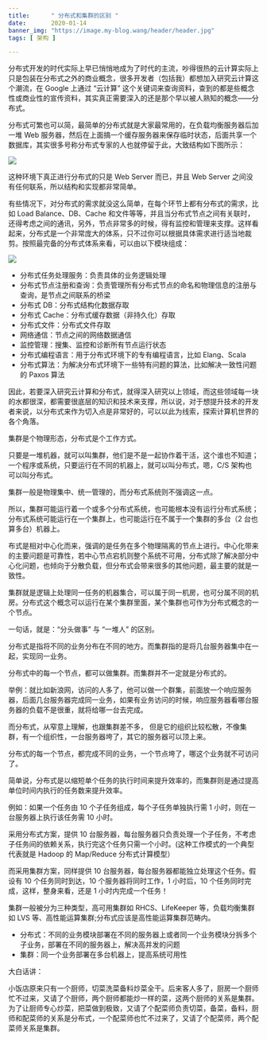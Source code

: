 ```yaml
---
title:      " 分布式和集群的区别 "
date:       2020-01-14
banner_img: "https://image.my-blog.wang/header/header.jpg"
tags: [ 架构 ]

---
```


分布式开发的时代实际上早已悄悄地成为了时代的主流，吵得很热的云计算实际上只是包装在分布式之外的商业概念，很多开发者（包括我）都想加入研究云计算这个潮流，在 Google 上通过 “云计算” 这个关键词来查询资料，查到的都是些概念性或商业性的宣传资料，其实真正需要深入的还是那个早以被人熟知的概念——分布式。

分布式可繁也可以简，最简单的分布式就是大家最常用的，在负载均衡服务器后加一堆 Web 服务器，然后在上面搞一个缓存服务器来保存临时状态，后面共享一个数据库，其实很多号称分布式专家的人也就停留于此，大致结构如下图所示：

![](https://gitee.com/like-ycy/images/raw/master/blog/2020-01-14/1.png)



这种环境下真正进行分布式的只是 Web Server 而已，并且 Web Server 之间没有任何联系，所以结构和实现都非常简单。

有些情况下，对分布式的需求就没这么简单，在每个环节上都有分布式的需求，比如 Load Balance、DB、Cache 和文件等等，并且当分布式节点之间有关联时，还得考虑之间的通讯，另外，节点非常多的时候，得有监控和管理来支撑。这样看起来，分布式是一个非常庞大的体系，只不过你可以根据具体需求进行适当地裁剪。按照最完备的分布式体系来看，可以由以下模块组成：

![](https://gitee.com/like-ycy/images/raw/master/blog/2020-01-14/2.png)

- 分布式任务处理服务：负责具体的业务逻辑处理
- 分布式节点注册和查询：负责管理所有分布式节点的命名和物理信息的注册与查询，是节点之间联系的桥梁
- 分布式 DB：分布式结构化数据存取
- 分布式 Cache：分布式缓存数据（非持久化）存取
- 分布式文件：分布式文件存取
- 网络通信：节点之间的网络数据通信
- 监控管理：搜集、监控和诊断所有节点运行状态
- 分布式编程语言：用于分布式环境下的专有编程语言，比如 Elang、Scala
- 分布式算法：为解决分布式环境下一些特有问题的算法，比如解决一致性问题的 Paxos 算法

因此，若要深入研究云计算和分布式，就得深入研究以上领域，而这些领域每一块的水都很深，都需要很底层的知识和技术来支撑，所以说，对于想提升技术的开发者来说，以分布式来作为切入点是非常好的，可以以此为线索，探索计算机世界的各个角落。

集群是个物理形态，分布式是个工作方式。

只要是一堆机器，就可以叫集群，他们是不是一起协作着干活，这个谁也不知道；一个程序或系统，只要运行在不同的机器上，就可以叫分布式，嗯，C/S 架构也可以叫分布式。

集群一般是物理集中、统一管理的，而分布式系统则不强调这一点。

所以，集群可能运行着一个或多个分布式系统，也可能根本没有运行分布式系统；分布式系统可能运行在一个集群上，也可能运行在不属于一个集群的多台（2 台也算多台）机器上。

布式是相对中心化而来，强调的是任务在多个物理隔离的节点上进行。中心化带来的主要问题是可靠性，若中心节点宕机则整个系统不可用，分布式除了解决部分中心化问题，也倾向于分散负载，但分布式会带来很多的其他问题，最主要的就是一致性。

集群就是逻辑上处理同一任务的机器集合，可以属于同一机房，也可分属不同的机房。分布式这个概念可以运行在某个集群里面，某个集群也可作为分布式概念的一个节点。

一句话，就是：“分头做事” 与 “一堆人” 的区别。

分布式是指将不同的业务分布在不同的地方。而集群指的是将几台服务器集中在一起，实现同一业务。

分布式中的每一个节点，都可以做集群。而集群并不一定就是分布式的。

举例：就比如新浪网，访问的人多了，他可以做一个群集，前面放一个响应服务器，后面几台服务器完成同一业务，如果有业务访问的时候，响应服务器看哪台服务器的负载不是很重，就将给哪一台去完成。

而分布式，从窄意上理解，也跟集群差不多， 但是它的组织比较松散，不像集群，有一个组织性，一台服务器垮了，其它的服务器可以顶上来。

分布式的每一个节点，都完成不同的业务，一个节点垮了，哪这个业务就不可访问了。

简单说，分布式是以缩短单个任务的执行时间来提升效率的，而集群则是通过提高单位时间内执行的任务数来提升效率。

例如：如果一个任务由 10 个子任务组成，每个子任务单独执行需 1 小时，则在一台服务器上执行该任务需 10 小时。

采用分布式方案，提供 10 台服务器，每台服务器只负责处理一个子任务，不考虑子任务间的依赖关系，执行完这个任务只需一个小时。(这种工作模式的一个典型代表就是 Hadoop 的 Map/Reduce 分布式计算模型）

而采用集群方案，同样提供 10 台服务器，每台服务器都能独立处理这个任务。假设有 10 个任务同时到达，10 个服务器将同时工作，1 小时后，10 个任务同时完成，这样，整身来看，还是 1 小时内完成一个任务！

集群一般被分为三种类型，高可用集群如 RHCS、LifeKeeper 等，负载均衡集群如 LVS 等、高性能运算集群;分布式应该是高性能运算集群范畴内。

- 分布式：不同的业务模块部署在不同的服务器上或者同一个业务模块分拆多个子业务，部署在不同的服务器上，解决高并发的问题
- 集群：同一个业务部署在多台机器上，提高系统可用性

大白话讲：

小饭店原来只有一个厨师，切菜洗菜备料炒菜全干。后来客人多了，厨房一个厨师忙不过来，又请了个厨师，两个厨师都能炒一样的菜，这两个厨师的关系是集群。为了让厨师专心炒菜，把菜做到极致，又请了个配菜师负责切菜，备菜，备料，厨师和配菜师的关系是分布式，一个配菜师也忙不过来了，又请了个配菜师，两个配菜师关系是集群。